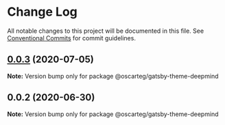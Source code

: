 # Change Log

All notable changes to this project will be documented in this file.
See [Conventional Commits](https://conventionalcommits.org) for commit guidelines.

## [0.0.3](https://github.com/oscarteg/gatsby-themes/compare/@oscarteg/gatsby-theme-deepmind@0.0.2...@oscarteg/gatsby-theme-deepmind@0.0.3) (2020-07-05)

**Note:** Version bump only for package @oscarteg/gatsby-theme-deepmind





## 0.0.2 (2020-06-30)

**Note:** Version bump only for package @oscarteg/gatsby-theme-deepmind
